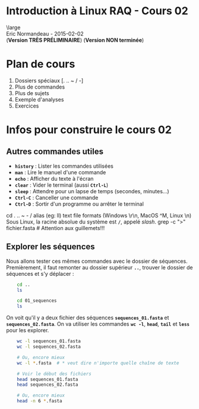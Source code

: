 # Introduction à Linux RAQ - Cours 02
\large  
Eric Normandeau - 2015-02-02  
(**Version TRÈS PRÉLIMINAIRE**)
(**Version NON terminée**)

# Plan de cours
1. Dossiers spéciaux [. .. ~ / -]
1. Plus de commandes
1. Plus de sujets
1. Exemple d'analyses
1. Exercices

# Infos pour construire le cours 02

## Autres commandes utiles
- **`history`** : Lister les commandes utilisées
- **`man`** : Lire le manuel d'une commande
- **`echo`** : Afficher du texte à l'écran
- **`clear`** : Vider le terminal (aussi **`Ctrl-L`**)
- **`sleep`** : Attendre pour un lapse de temps (secondes, minutes...)
- **`Ctrl-C`** : Canceller une commande
- **`Ctrl-D`** : Sortir d'un programme ou arrêter le terminal

cd . .. ~ - /
alias (eg: ll)
text file formats (Windows \r\\n, MacOS ^M, Linux \\n)
Sous Linux, la racine absolue du système est **`/`**, appelé *slash*.
grep -c ">" fichier.fasta  # Attention aux guillemets!!!

## Explorer les séquences
Nous allons tester ces mêmes commandes avec le dossier de séquences.
Premièrement, il faut remonter au dossier supérieur **`..`**, trouver le
dossier de séquences et s'y déplacer :

```bash
    cd ..
    ls

    cd 01_sequences
    ls
```

On voit qu'il y a deux fichier des séquences **`sequences_01.fasta`** et
**`sequences_02.fasta`**. On va utiliser les commandes **`wc -l`**, **`head`**,
**`tail`** et **`less`** pour les explorer.

```bash
    wc -l sequences_01.fasta
    wc -l sequences_02.fasta

    # Ou, encore mieux
    wc -l *.fasta  # * veut dire n'importe quelle chaîne de texte

    # Voir le début des fichiers
    head sequences_01.fasta
    head sequences_02.fasta

    # Ou, encore mieux
    head -n 6 *.fasta
```

